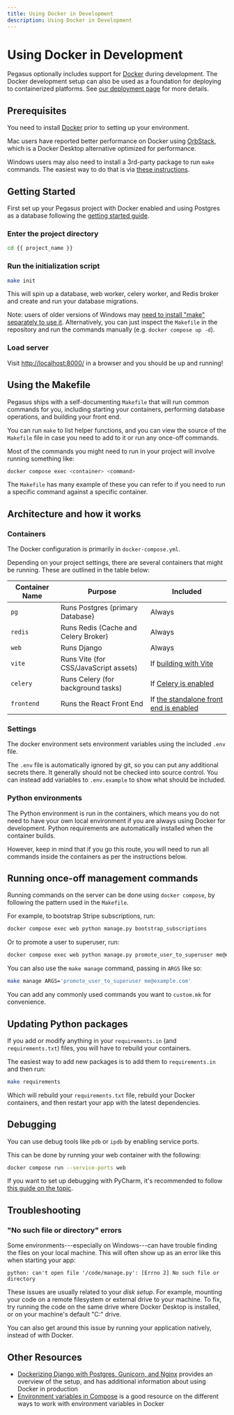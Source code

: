 ```yaml
---
title: Using Docker in Development
description: Using Docker in Development
---
```


# Using Docker in Development

Pegasus optionally includes support for [Docker](https://www.docker.com/) during development.
The Docker development setup can also be used as a foundation for deploying to containerized platforms.
See [our deployment page](/deployment/) for more details.

## Prerequisites

You need to install [Docker](https://www.docker.com/get-started) prior to setting up your environment.

Mac users have reported better performance on Docker using [OrbStack](https://orbstack.dev/),
which is a Docker Desktop alternative optimized for performance.

Windows users may also need to install a 3rd-party package to run `make` commands.
The easiest way to do that is via [these instructions](https://stackoverflow.com/a/57042516/8207).

## Getting Started

First set up your Pegasus project with Docker enabled and using Postgres as a database
following the [getting started guide](/getting-started/).

### Enter the project directory

```bash
cd {{ project_name }}
```

### Run the initialization script

```bash
make init
```

This will spin up a database, web worker, celery worker, and Redis broker and create and
run your database migrations.

Note: users of older versions of Windows may [need to install "make" separately to use it](https://stackoverflow.com/questions/32127524/how-to-install-and-use-make-in-windows).
Alternatively, you can just inspect the `Makefile` in the repository and run the commands manually
(e.g. `docker compose up -d`).

### Load server

Visit [http://localhost:8000/](http://localhost:8000/) in a browser and you
should be up and running!

## Using the Makefile

Pegasus ships with a self-documenting `Makefile` that will run common commands for you,
including starting your containers, performing database operations, and building your front end.

You can run `make` to list helper functions, and you can view the source
of the `Makefile` file in case you need to add to it or run any once-off commands.

Most of the commands you might need to run in your project will involve running something like:

```bash
docker compose exec <container> <command>
```

The `Makefile` has many example of these you can refer to if you need to run a specific command against
a specific container.

## Architecture and how it works

### Containers 

The Docker configuration is primarily in `docker-compose.yml`.

Depending on your project settings, there are several containers that might be running.
These are outlined in the table below:

| Container Name | Purpose                               | Included                                                                    |
|----------------|---------------------------------------|-----------------------------------------------------------------------------|
| `pg`           | Runs  Postgres (primary Database)     | Always                                                                      |
| `redis`        | Runs Redis (Cache and Celery Broker)  | Always                                                                      |
| `web`          | Runs Django                           | Always                                                                      |
| `vite`         | Runs Vite (for CSS/JavaScript assets) | If [building with Vite](./front-end/vite.md)                                |
| `celery`       | Runs Celery (for background tasks)    | If [Celery is enabled](./celery.md)                                         |
| `frontend`     | Runs the React Front End              | If [the standalone front end is enabled](./experimental/react-front-end.md) |


### Settings

The docker environment sets environment variables using the included `.env` file.

The `.env` file is automatically ignored by git, so you can put any additional secrets there.
It generally should not be checked into source control.
You can instead add variables to `.env.example` to show what should be included.

### Python environments

The Python environment is run in the containers, which means you do not need to have your
own local environment if you are always using Docker for development.
Python requirements are automatically installed when the container builds.

However, keep in mind that if you go this route, you will need to run all commands inside the containers
as per the instructions below. 

## Running once-off management commands

Running commands on the server can be done using `docker compose`, by following
the pattern used in the `Makefile`.

For example, to bootstrap Stripe subscriptions, run:

```bash
docker compose exec web python manage.py bootstrap_subscriptions
```

Or to promote a user to superuser, run: 
```bash
docker compose exec web python manage.py promote_user_to_superuser me@example.com
```

You can also use the `make manage` command, passing in `ARGS` like so:

```bash
make manage ARGS='promote_user_to_superuser me@example.com'
```

You can add any commonly used commands you want to `custom.mk` for convenience.

## Updating Python packages

If you add or modify anything in your `requirements.in` (and `requirements.txt`) files, you will have to rebuild
your containers.

The easiest way to add new packages is to add them to `requirements.in` and then run:

```bash
make requirements
``` 

Which will rebuild your `requirements.txt` file, rebuild your Docker containers,
and then restart your app with the latest dependencies.

## Debugging

You can use debug tools like `pdb` or `ipdb` by enabling service ports.

This can be done by running your web container with the following:

```bash
docker compose run --service-ports web
```

If you want to set up debugging with PyCharm, it's recommended to follow [this guide on the topic](https://testdriven.io/blog/django-debugging-pycharm/).

## Troubleshooting

### "No such file or directory" errors

Some environments---especially on Windows---can have trouble finding the files on your local machine.
This will often show up as an error like this when starting your app:

```
python: can't open file '/code/manage.py': [Errno 2] No such file or directory
```

These issues are usually related to your *disk setup*.
For example, mounting your code on a remote filesystem or external drive to your machine.
To fix, try running the code on the same drive where Docker Desktop is installed,
or on your machine's default "C:" drive.

You can also get around this issue by running your application natively, instead of with Docker.

## Other Resources

- [Dockerizing Django with Postgres, Gunicorn, and Nginx](https://testdriven.io/blog/dockerizing-django-with-postgres-gunicorn-and-nginx/)
  provides an overview of the setup, and has additional information about using Docker in production
- [Environment variables in Compose](https://docs.docker.com/compose/environment-variables/) is a good resource
  on the different ways to work with environment variables in Docker
